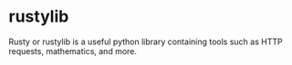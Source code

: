 # rustylib
Rusty or rustylib is a useful python library containing tools such as HTTP requests, mathematics, and more.
